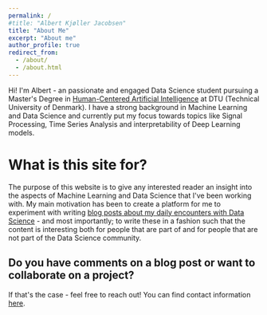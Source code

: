 ```yaml
---
permalink: /
#title: "Albert Kjøller Jacobsen"
title: "About Me"
excerpt: "About me"
author_profile: true
redirect_from: 
  - /about/
  - /about.html
---
```


Hi! I'm Albert - an passionate and engaged Data Science student pursuing a Master's Degree in [Human-Centered Artificial Intelligence](https://www.dtu.dk/english/education/graduate/msc-programmes/Human-Centered-Artificial-Intelligence) at DTU (Technical University of Denmark). I have a strong background in Machine Learning and Data Science and currently put my focus towards topics like Signal Processing, Time Series Analysis and interpretability of Deep Learning models.

 <!-- I have a Bachelor's Degree in [Articifial Intelligence and Data](https://www.dtu.dk/english/education/undergraduate/undergraduate-programmes-in-danish/bsc-eng-programmes/artificial-intelligence-and-data).  -->

What is this site for? 
======

The purpose of this website is to give any interested reader an insight into the aspects of Machine Learning and Data Science that I've been working with. My main motivation has been to create a platform for me to experiment with writing [blog posts about my daily encounters with Data Science](https://albertkjoller.github.io/posts) - and most importantly; to write these in a fashion such that the content is interesting both for people that are part of and for people that are not part of the Data Science community. 

Do you have comments on a blog post or want to collaborate on a project?
------

<!-- **Want to collaborate?** -->

If that's the case - feel free to reach out! You can find contact information [here](https://albertkjoller.github.io/contact).
